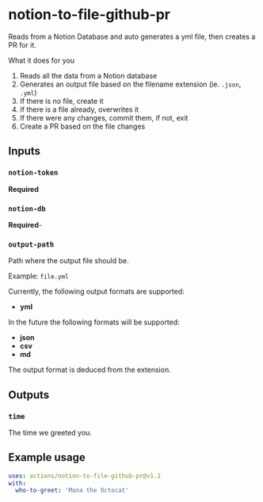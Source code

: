 # notion-to-file-github-pr

Reads from a Notion Database and auto generates a yml file, then creates a PR for it.

What it does for you
1. Reads all the data from a Notion database
2. Generates an output file based on the filename extension (ie. `.json`, `.yml`)
3. If there is no file, create it
4. If there is a file already, overwrites it
5. If there were any changes, commit them, if not, exit
6. Create a PR based on the file changes

## Inputs

### `notion-token`

**Required**

### `notion-db`

**Required**- 

### `output-path`

Path where the output file should be.

Example: `file.yml`

Currently, the following output formats are supported:
- **yml**

In the future the following formats will be supported:
- **json**
- **csv**
- **md**

The output format is deduced from the extension.

## Outputs

### `time`

The time we greeted you.

## Example usage

```yaml
uses: actions/notion-to-file-github-pr@v1.1
with:
  who-to-greet: 'Mona the Octocat'
```

# 

